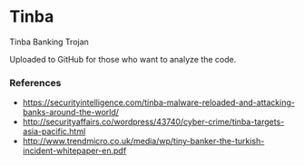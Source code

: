 # Tinba
Tinba Banking Trojan

Uploaded to GitHub for those who want to analyze the code.



### References

- https://securityintelligence.com/tinba-malware-reloaded-and-attacking-banks-around-the-world/
- http://securityaffairs.co/wordpress/43740/cyber-crime/tinba-targets-asia-pacific.html
- http://www.trendmicro.co.uk/media/wp/tiny-banker-the-turkish-incident-whitepaper-en.pdf
